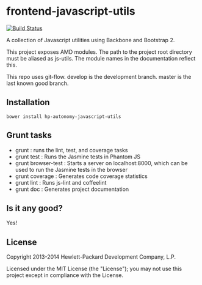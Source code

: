 # frontend-javascript-utils

[![Build Status](https://travis-ci.org/hpautonomy/frontend-javascript-utils.svg?branch=master)](https://travis-ci.org/hpautonomy/frontend-javascript-utils)

A collection of Javascript utilities using Backbone and Bootstrap 2.

This project exposes AMD modules. The path to the project root directory must be aliased as js-utils. The module names
in the documentation reflect this.

This repo uses git-flow. develop is the development branch. master is the last known good branch.

## Installation

    bower install hp-autonomy-javascript-utils

## Grunt tasks
* grunt : runs the lint, test, and coverage tasks
* grunt test : Runs the Jasmine tests in Phantom JS
* grunt browser-test : Starts a server on localhost:8000, which can be used to run the Jasmine tests in the browser
* grunt coverage : Generates code coverage statistics
* grunt lint : Runs js-lint and coffeelint
* grunt doc : Generates project documentation

## Is it any good?
Yes!

## License
Copyright 2013-2014 Hewlett-Packard Development Company, L.P.

Licensed under the MIT License (the "License"); you may not use this project except in compliance with the License.
